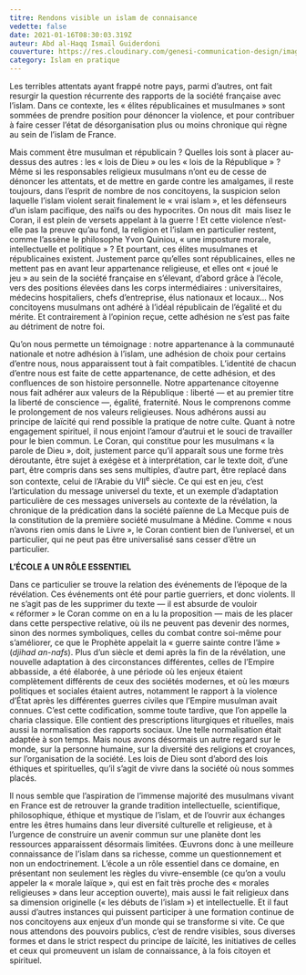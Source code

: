 ```yaml
---
titre: Rendons visible un islam de connaisance
vedette: false
date: 2021-01-16T08:30:03.319Z
auteur: Abd al-Haqq Ismaïl Guiderdoni
couverture: https://res.cloudinary.com/genesi-communication-design/image/upload/v1619815386/ihei/DSC04203_uhttpe.jpg
category: Islam en pratique
---
```

Les terribles attentats ayant frappé notre pays, parmi d’autres, ont fait resurgir la question récurrente des rapports de la société française avec l’islam. Dans ce contexte, les «&nbsp;élites républicaines et musulmanes&nbsp;» sont sommées de prendre position pour dénoncer la violence, et pour contribuer à faire cesser l’état de désorganisation plus ou moins chronique qui règne au sein de l’islam de France.

Mais comment être musulman et républicain&nbsp;? Quelles lois sont à placer au-dessus des autres&nbsp;: les «&nbsp;lois de Dieu&nbsp;» ou les «&nbsp;lois de la République&nbsp;»&nbsp;? Même si les responsables religieux musulmans n’ont eu de cesse de dénoncer les attentats, et de mettre en garde contre les amalgames, il reste toujours, dans l’esprit de nombre de nos concitoyens, la suspicion selon laquelle l’islam violent serait finalement le « vrai islam », et les défenseurs d’un islam pacifique, des naïfs ou des hypocrites. On nous dit&nbsp; mais lisez le Coran, il est plein de versets appelant à la guerre&nbsp;! Et cette violence n’est-elle pas la preuve qu’au fond, la religion et l’islam en particulier restent, comme l’assène le philosophe Yvon Quiniou, «&nbsp;une imposture morale, intellectuelle et politique&nbsp;»&nbsp;?
Et pourtant, ces élites musulmanes et républicaines existent. Justement parce qu’elles sont républicaines, elles ne mettent pas en avant leur appartenance religieuse, et elles ont «&nbsp;joué le jeu&nbsp;» au sein de la société française en s’élevant, d’abord grâce à l’école, vers des positions élevées dans les corps intermédiaires&nbsp;: universitaires, médecins hospitaliers, chefs d’entreprise, élus nationaux et locaux... Nos concitoyens musulmans ont adhéré à l’idéal républicain de l’égalité et du mérite. Et contrairement à l’opinion reçue, cette adhésion ne s’est pas faite au détriment de notre foi.


Qu’on nous permette un témoignage&nbsp;: notre appartenance à la communauté nationale et notre adhésion à l’islam, une adhésion de choix pour certains d’entre nous, nous apparaissent tout à fait compatibles. L’identité de chacun d’entre nous est faite de cette appartenance, de cette adhésion, et des confluences de son histoire personnelle. Notre appartenance citoyenne nous fait adhérer aux valeurs de la République&nbsp;: liberté —&nbsp;et au premier titre la liberté de conscience&nbsp;—, égalité, fraternité. Nous le comprenons comme le prolongement de nos valeurs religieuses. Nous adhérons aussi au principe de laïcité qui rend possible la pratique de notre culte. Quant à notre engagement spirituel, il nous enjoint l’amour d’autrui et le souci de travailler pour le bien commun. Le Coran, qui constitue pour les musulmans «&nbsp;la parole de Dieu&nbsp;», doit, justement parce qu’il apparaît sous une forme très déroutante, être sujet à exégèse et à interprétation, car le texte doit, d’une part, être compris dans ses sens multiples, d’autre part, être replacé dans son contexte, celui de l’Arabie du VII<sup>e</sup> siècle. Ce qui est en jeu, c’est l’articulation du message universel du texte, et un exemple d’adaptation particulière de ces messages universels au contexte de la révélation, la chronique de la prédication dans la société païenne de La Mecque puis de la constitution de la première société musulmane à Médine. Comme «&nbsp;nous n’avons rien omis dans le Livre&nbsp;», le Coran contient bien de l’universel, et un particulier, qui ne peut pas être universalisé sans cesser d’être un particulier.

**L’ÉCOLE A UN RÔLE ESSENTIEL**

Dans ce particulier se trouve la relation des événements de l’époque de la révélation. Ces événements ont été pour partie guerriers, et donc violents. Il ne s’agit pas de les supprimer du texte —&nbsp;il est absurde de vouloir «&nbsp;réformer&nbsp;» le Coran comme on en a lu la proposition&nbsp;— mais de les placer dans cette perspective relative, où ils ne peuvent pas devenir des normes, sinon des normes symboliques, celles du combat contre soi-même pour s’améliorer, ce que le Prophète appelait la «&nbsp;guerre sainte contre l’âme&nbsp;» (*djihad an-nafs*). Plus d’un siècle et demi après la fin de la révélation, une nouvelle adaptation à des circonstances différentes, celles de l’Empire abbasside, a été élaborée, à une période où les enjeux étaient complètement différents de ceux des sociétés modernes, et où les m&oelig;urs politiques et sociales étaient autres, notamment le rapport à la violence d’État après les différentes guerres civiles que l’Empire musulman avait connues. C’est cette codification, somme toute tardive, que l’on appelle la charia classique. Elle contient des prescriptions liturgiques et rituelles, mais aussi la normalisation des rapports sociaux. Une telle normalisation était adaptée à son temps. Mais nous avons désormais un autre regard sur le monde, sur la personne humaine, sur la diversité des religions et croyances, sur l’organisation de la société. Les lois de Dieu sont d’abord des lois éthiques et spirituelles, qu’il s’agit de vivre dans la société où nous sommes placés.


Il nous semble que l’aspiration de l’immense majorité des musulmans vivant en France est de retrouver la grande tradition intellectuelle, scientifique, philosophique, éthique et mystique de l’islam, et de l’ouvrir aux échanges entre les êtres humains dans leur diversité culturelle et religieuse, et à l’urgence de construire un avenir commun sur une planète dont les ressources apparaissent désormais limitées. &OElig;uvrons donc à une meilleure connaissance de l’islam dans sa richesse, comme un questionnement et non un endoctrinement. L’école a un rôle essentiel dans ce domaine, en présentant non seulement les règles du vivre-ensemble (ce qu’on a voulu appeler la «&nbsp;morale laïque&nbsp;», qui est en fait très proche des «&nbsp;morales religieuses&nbsp;» dans leur acception ouverte), mais aussi le fait religieux dans sa dimension originelle («&nbsp;les débuts de l’islam&nbsp;») et intellectuelle. Et il faut aussi d’autres instances qui puissent participer à une formation continue de nos concitoyens aux enjeux d’un monde qui se transforme si vite. Ce que nous attendons des pouvoirs publics, c’est de rendre visibles, sous diverses formes et dans le strict respect du principe de laïcité, les initiatives de celles et ceux qui promeuvent un islam de connaissance, à la fois citoyen et spirituel.
